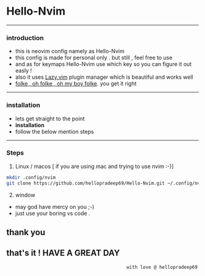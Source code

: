 # Hello-Nvim
----------

### introduction
- this is neovim config namely as Hello-Nvim
- this config is made for personal only . but still , feel free to use 
- and as for keymaps Hello-Nvim use which key so you can figure it out easly !
- also it uses [Lazy.vim](https://lazy.folke.io/) plugin manager which is beautiful and works well 
- [folke , oh folke , oh my boy folke](https://youtu.be/ZWWxwwUsPNw?t=505). you get it right 
----------
### installation
- lets get straight to the point
- ****installation****
- follow the below mention steps 
----------
### Steps

1. Linux / macos [ if you are using mac and trying to use nvim :-)]

```bash
mkdir .config/nvim
git clone https://github.com/hellopradeep69/Hello-Nvim.git ~/.config/nvim/

```

2. window

- may god have mercy on you ;-)
- just use your boring vs code .

## **thank you**
that's it ! HAVE A GREAT DAY
----------


                                                with love @ hellopradeep69
